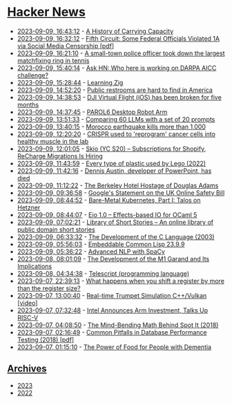 # [Hacker News](https://kherrick.github.io/hacker-news/)

* [2023-09-09, 16:43:12](https://news.ycombinator.com/item?id=37447315) - [A History of Carrying Capacity](https://www.wsj.com/arts-culture/books/pockets-review-carrying-capacity-2245357a)
* [2023-09-09, 16:32:12](https://news.ycombinator.com/item?id=37447195) - [Fifth Circuit: Some Federal Officials Violated 1A via Social Media Censorship [pdf]](https://www.ca5.uscourts.gov/opinions/pub/23/23-30445-CV0.pdf)
* [2023-09-09, 16:21:10](https://news.ycombinator.com/item?id=37447080) - [A small-town police officer took down the largest matchfixing ring in tennis](https://www.msn.com/en-us/sports/tennis/the-unraveling-how-a-small-town-police-officer-took-down-the-largest-match-fixing-ring-in-tennis/ar-AA1gmhhx)
* [2023-09-09, 15:40:14](https://news.ycombinator.com/item?id=37446644) - [Ask HN: Who here is working on DARPA AICC challenge?](https://news.ycombinator.com/item?id=37446644)
* [2023-09-09, 15:28:44](https://news.ycombinator.com/item?id=37446502) - [Learning Zig](https://www.openmymind.net/learning_zig/)
* [2023-09-09, 14:52:20](https://news.ycombinator.com/item?id=37446083) - [Public restrooms are hard to find in America](https://www.washingtonpost.com/wellness/2023/09/08/public-restrooms-hard-find-comic/)
* [2023-09-09, 14:38:53](https://news.ycombinator.com/item?id=37445963) - [DJI Virtual Flight (iOS) has been broken for five months](https://forum.dji.com/thread-293546-1-1.html)
* [2023-09-09, 14:37:45](https://news.ycombinator.com/item?id=37445951) - [PAROL6 Desktop Robot Arm](https://github.com/PCrnjak/PAROL6-Desktop-robot-arm)
* [2023-09-09, 13:51:33](https://news.ycombinator.com/item?id=37445401) - [Comparing 60 LLMs with a set of 20 prompts](https://benchmarks.llmonitor.com)
* [2023-09-09, 13:40:15](https://news.ycombinator.com/item?id=37445284) - [Morocco earthquake kills more than 1,000](https://www.nbcnews.com/news/world/live-blog/morocco-earthquake-kills-600-devastates-historic-sites-live-updates-rcna104208)
* [2023-09-09, 12:20:20](https://news.ycombinator.com/item?id=37444477) - [CRISPR used to 'reprogram' cancer cells into healthy muscle in the lab](https://www.livescience.com/health/cancer/crispr-used-to-reprogram-cancer-cells-into-healthy-muscle-in-the-lab)
* [2023-09-09, 12:01:05](https://news.ycombinator.com/item?id=37444354) - [Skio (YC S20) – Subscriptions for Shopify, ReCharge Migrations Is Hiring](https://skio.com/careers/)
* [2023-09-09, 11:43:59](https://news.ycombinator.com/item?id=37444268) - [Every type of plastic used by Lego (2022)](https://bricknerd.com/home/every-type-of-plastic-used-by-lego-5-20-22)
* [2023-09-09, 11:42:16](https://news.ycombinator.com/item?id=37444257) - [Dennis Austin, developer of PowerPoint, has died](https://www.washingtonpost.com/obituaries/2023/09/08/dennis-austin-software-developer-powerpoint-dies/)
* [2023-09-09, 11:12:22](https://news.ycombinator.com/item?id=37444066) - [The Berkeley Hotel Hostage of Douglas Adams](https://www.thebookseller.com/features/berkeley-hotel-hostage)
* [2023-09-09, 09:36:58](https://news.ycombinator.com/item?id=37443634) - [Google's Statement on the UK Online Safety Bill](https://bills.parliament.uk/publications/46675/documents/1885)
* [2023-09-09, 08:44:52](https://news.ycombinator.com/item?id=37443404) - [Bare-Metal Kubernetes, Part I: Talos on Hetzner](https://datavirke.dk/posts/bare-metal-kubernetes-part-1-talos-on-hetzner/)
* [2023-09-09, 08:44:07](https://news.ycombinator.com/item?id=37443395) - [Eio 1.0 – Effects-based IO for OCaml 5](https://icfp23.sigplan.org/details/ocaml-2023-papers/5/Eio-1-0-Effects-based-IO-for-OCaml-5)
* [2023-09-09, 07:02:21](https://news.ycombinator.com/item?id=37442922) - [Library of Short Stories – An online library of public domain short stories](https://www.libraryofshortstories.com/)
* [2023-09-09, 06:33:32](https://news.ycombinator.com/item?id=37442810) - [The Development of the C Language (2003)](http://cm.bell-labs.co/who/dmr/chist.html)
* [2023-09-09, 05:56:03](https://news.ycombinator.com/item?id=37442649) - [Embeddable Common Lisp 23.9.9](https://ecl.common-lisp.dev/posts/ECL-2399-release.html)
* [2023-09-09, 05:36:22](https://news.ycombinator.com/item?id=37442574) - [Advanced NLP with SpaCy](https://course.spacy.io/en/)
* [2023-09-08, 08:01:09](https://news.ycombinator.com/item?id=37430842) - [The Development of the M1 Garand and Its Implications](https://acoup.blog/2023/09/08/michael-taylor-on-the-development-of-the-m1-garand-and-its-implications/)
* [2023-09-08, 04:34:38](https://news.ycombinator.com/item?id=37429362) - [Telescript (programming language)](https://en.wikipedia.org/wiki/Telescript_(programming_language))
* [2023-09-07, 22:39:13](https://news.ycombinator.com/item?id=37426598) - [What happens when you shift a register by more than the register size?](https://devblogs.microsoft.com/oldnewthing/20230904-00/?p=108704)
* [2023-09-07, 13:00:40](https://news.ycombinator.com/item?id=37418278) - [Real-time Trumpet Simulation C++/Vulkan [video]](https://www.youtube.com/watch?v=rGNUHigqUBM)
* [2023-09-07, 07:32:48](https://news.ycombinator.com/item?id=37415804) - [Intel Announces Arm Investment, Talks Up RISC-V](https://www.tomshardware.com/news/intel-confirms-arm-investment-arm-and-risc-v-is-where-the-volumes-are)
* [2023-09-07, 04:08:50](https://news.ycombinator.com/item?id=37414659) - [The Mind-Bending Math Behind Spot It (2018)](https://www.smithsonianmag.com/science-nature/math-card-game-spot-it-180970873/)
* [2023-09-07, 02:16:49](https://news.ycombinator.com/item?id=37413926) - [Common Pitfalls in Database Performance Testing (2018) [pdf]](https://mytherin.github.io/papers/2018-dbtest.pdf)
* [2023-09-07, 01:15:10](https://news.ycombinator.com/item?id=37413566) - [The Power of Food for People with Dementia](https://www.newyorker.com/culture/personal-history/the-power-of-food-for-people-with-dementia)

## [Archives](archives/index.md)

* [2023](archives/2023/index.md)
* [2022](archives/2022/index.md)
